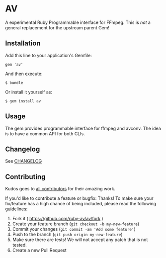 # AV

A experimental Ruby Programmable interface for FFmpeg. This is *not* a general
replacement for the upstream parent Gem!

## Installation

Add this line to your application's Gemfile:

    gem 'av'

And then execute:

    $ bundle

Or install it yourself as:

    $ gem install av

## Usage

The gem provides programmable interface for ffmpeg and avconv.
The idea is to have a common API for both CLIs.

## Changelog

See [CHANGELOG](http://github.com/ruby-av/av/blob/master/CHANGELOG.md)


## Contributing

Kudos goes to [all contributors](https://github.com/ruby-av/av/graphs/contributors) for their amazing work.

If you'd like to contribute a feature or bugfix: Thanks! To make sure your
fix/feature has a high chance of being included, please read the following
guidelines:

1. Fork it ( https://github.com/ruby-av/av/fork )
2. Create your feature branch (`git checkout -b my-new-feature`)
3. Commit your changes (`git commit -am 'Add some feature'`)
4. Push to the branch (`git push origin my-new-feature`)
5. Make sure there are tests! We will not accept any patch that is not tested.
6. Create a new Pull Request
